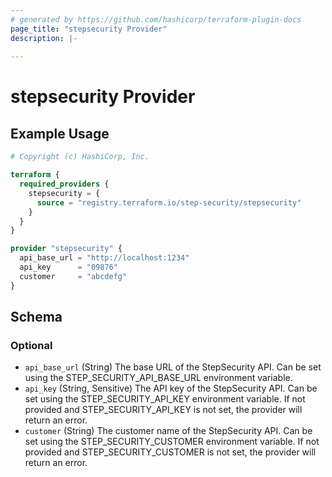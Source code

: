 ```yaml
---
# generated by https://github.com/hashicorp/terraform-plugin-docs
page_title: "stepsecurity Provider"
description: |-
  
---
```


# stepsecurity Provider



## Example Usage

```terraform
# Copyright (c) HashiCorp, Inc.

terraform {
  required_providers {
    stepsecurity = {
      source = "registry.terraform.io/step-security/stepsecurity"
    }
  }
}

provider "stepsecurity" {
  api_base_url = "http://localhost:1234"
  api_key      = "09876"
  customer     = "abcdefg"
}
```

<!-- schema generated by tfplugindocs -->
## Schema

### Optional

- `api_base_url` (String) The base URL of the StepSecurity API. Can be set using the STEP_SECURITY_API_BASE_URL environment variable.
- `api_key` (String, Sensitive) The API key of the StepSecurity API. Can be set using the STEP_SECURITY_API_KEY environment variable. If not provided and STEP_SECURITY_API_KEY is not set, the provider will return an error.
- `customer` (String) The customer name of the StepSecurity API. Can be set using the STEP_SECURITY_CUSTOMER environment variable. If not provided and STEP_SECURITY_CUSTOMER is not set, the provider will return an error.
